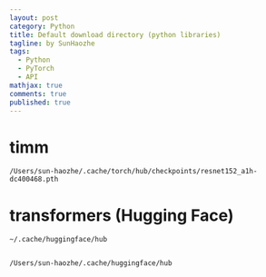 ```yaml
---
layout: post
category: Python     
title: Default download directory (python libraries)
tagline: by SunHaozhe
tags: 
  - Python
  - PyTorch
  - API
mathjax: true
comments: true
published: true
---
```





# timm

```
/Users/sun-haozhe/.cache/torch/hub/checkpoints/resnet152_a1h-dc400468.pth
```


# transformers (Hugging Face)

```
~/.cache/huggingface/hub


/Users/sun-haozhe/.cache/huggingface/hub
```






























